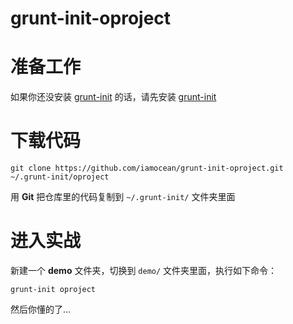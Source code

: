 grunt-init-oproject
========================

# 准备工作

如果你还没安装 [grunt-init](http://gruntjs.com/project-scaffolding) 的话，请先安装 [grunt-init](http://gruntjs.com/project-scaffolding)



# 下载代码

```
git clone https://github.com/iamocean/grunt-init-oproject.git ~/.grunt-init/oproject
```

用 **Git** 把仓库里的代码复制到 `~/.grunt-init/` 文件夹里面



# 进入实战

新建一个 **demo** 文件夹，切换到 `demo/` 文件夹里面，执行如下命令：

```
grunt-init oproject
```

然后你懂的了...


